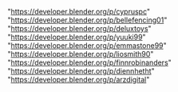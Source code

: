 "https://developer.blender.org/p/cypruspc"
"https://developer.blender.org/p/bellefencing01"
"https://developer.blender.org/p/deluxtoys"
"https://developer.blender.org/p/yuuki99"
"https://developer.blender.org/p/emmastone99"
"https://developer.blender.org/p/liosmith90"
"https://developer.blender.org/p/finnrobinanders"
"https://developer.blender.org/p/diennhetht"
"https://developer.blender.org/p/arzdigital"
 
